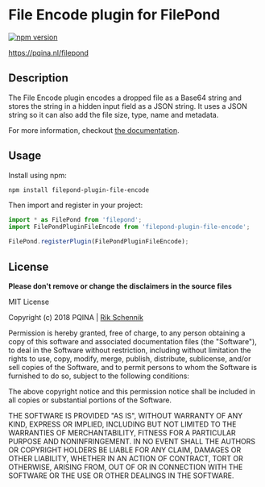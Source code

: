 # File Encode plugin for FilePond

[![npm version](https://badge.fury.io/js/filepond-plugin-file-encode.svg)](https://badge.fury.io/js/filepond)

https://pqina.nl/filepond

## Description
The File Encode plugin encodes a dropped file as a Base64 string and stores the string in a hidden input field as a JSON string. It uses a JSON string so it can also add the file size, type, name and metadata.

For more information, checkout [the documentation](https://pqina.nl/filepond/docs/patterns/plugins/file-encode/).

## Usage
Install using npm:

```
npm install filepond-plugin-file-encode
```

Then import and register in your project:

```javascript
import * as FilePond from 'filepond';
import FilePondPluginFileEncode from 'filepond-plugin-file-encode';

FilePond.registerPlugin(FilePondPluginFileEncode);
```

## License

**Please don't remove or change the disclaimers in the source files**

MIT License

Copyright (c) 2018 PQINA | [Rik Schennik](mailto:rik@pqina.nl)

Permission is hereby granted, free of charge, to any person obtaining a copy
of this software and associated documentation files (the "Software"), to deal
in the Software without restriction, including without limitation the rights
to use, copy, modify, merge, publish, distribute, sublicense, and/or sell
copies of the Software, and to permit persons to whom the Software is
furnished to do so, subject to the following conditions:

The above copyright notice and this permission notice shall be included in all
copies or substantial portions of the Software.

THE SOFTWARE IS PROVIDED "AS IS", WITHOUT WARRANTY OF ANY KIND, EXPRESS OR
IMPLIED, INCLUDING BUT NOT LIMITED TO THE WARRANTIES OF MERCHANTABILITY,
FITNESS FOR A PARTICULAR PURPOSE AND NONINFRINGEMENT. IN NO EVENT SHALL THE
AUTHORS OR COPYRIGHT HOLDERS BE LIABLE FOR ANY CLAIM, DAMAGES OR OTHER
LIABILITY, WHETHER IN AN ACTION OF CONTRACT, TORT OR OTHERWISE, ARISING FROM,
OUT OF OR IN CONNECTION WITH THE SOFTWARE OR THE USE OR OTHER DEALINGS IN THE
SOFTWARE.
